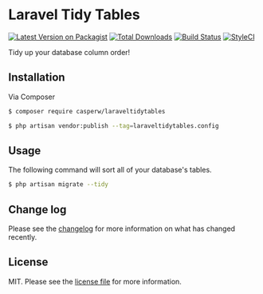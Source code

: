 # Laravel Tidy Tables

[![Latest Version on Packagist][ico-version]][link-packagist]
[![Total Downloads][ico-downloads]][link-downloads]
[![Build Status][ico-travis]][link-travis]
[![StyleCI][ico-styleci]][link-styleci]

Tidy up your database column order!

## Installation

Via Composer

``` bash
$ composer require casperw/laraveltidytables
```

``` bash
$ php artisan vendor:publish --tag=laraveltidytables.config
```

## Usage
The following command will sort all of your database's tables. 
``` bash
$ php artisan migrate --tidy
```


## Change log

Please see the [changelog](changelog.md) for more information on what has changed recently.


## License

MIT. Please see the [license file](license.md) for more information.

[ico-version]: https://img.shields.io/packagist/v/casperw/laraveltidytables.svg?style=flat-square
[ico-downloads]: https://img.shields.io/packagist/dt/casperw/laraveltidytables.svg?style=flat-square
[ico-travis]: https://img.shields.io/travis/casperw/laraveltidytables/master.svg?style=flat-square
[ico-styleci]: https://styleci.io/repos/12345678/shield

[link-packagist]: https://packagist.org/packages/casperw/laraveltidytables
[link-downloads]: https://packagist.org/packages/casperw/laraveltidytables
[link-travis]: https://travis-ci.org/casperw/laraveltidytables
[link-styleci]: https://styleci.io/repos/12345678
[link-author]: https://github.com/casperw
